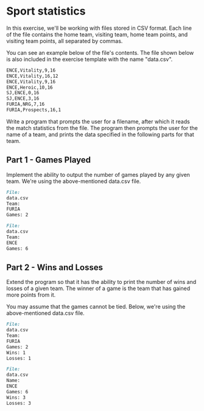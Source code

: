 
# Sport statistics

In this exercise, we'll be working with files stored in CSV format. Each line of the file contains the home team, visiting team, home team points, and visiting team points, all separated by commas.

You can see an example below of the file's contents. The file shown below is also included in the exercise template with the name "data.csv".

```markdown
ENCE,Vitality,9,16
ENCE,Vitality,16,12
ENCE,Vitality,9,16
ENCE,Heroic,10,16
SJ,ENCE,0,16
SJ,ENCE,3,16
FURIA,NRG,7,16
FURIA,Prospects,16,1
```

Write a program that prompts the user for a filename, after which it reads the match statistics from the file. The program then prompts the user for the name of a team, and prints the data specified in the following parts for that team.

## Part 1 - Games Played

Implement the ability to output the number of games played by any given team. We're using the above-mentioned data.csv file.

```markdown
File:
data.csv
Team:
FURIA
Games: 2
```

```markdown
File:
data.csv
Team:
ENCE
Games: 6
```

## Part 2 - Wins and Losses

Extend the program so that it has the ability to print the number of wins and losses of a given team. The winner of a game is the team that has gained more points from it.

You may assume that the games cannot be tied. Below, we're using the above-mentioned data.csv file.

```markdown
File:
data.csv
Team:
FURIA
Games: 2
Wins: 1
Losses: 1
```

```markdown
File:
data.csv
Name:
ENCE
Games: 6
Wins: 3
Losses: 3
```
